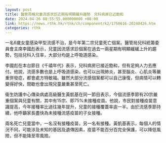 ```yaml
---
layout: post
title: 醫管局稱兒童流感求診近期有明顯緩升趨勢　兒科病房已近飽和
date: 2024-04-26 08:55:55.000000000 +08:00
link: https://news.rthk.hk/rthk/ch/component/k2/1750616-20240426.htm
categories: rthk
---
```


一名6歲女童感染甲型流感不治，是今年第二宗兒童死亡個案。醫管局兒科統籌委員會主席李國彪表示，兒童因流感求診個案在過去一兩星期有明顯緩緩上升的趨勢，包括兒科入住率，大部分均是上呼吸道感染。

李國彪在本台節目《千禧年代》表示，兒科病房已接近飽和，但有足夠人力去應付。他說，流感多數也是上呼吸道感染，也可以出現肺炎，甚至腦炎、心肌炎等嚴重併發症，都會處方特敏福。雖然大部分流感個案都可以自己康復，但病情可以轉變得好快，間歇也會出現兒童嚴重甚至死亡。

衞生防護中心傳染病處高級醫生黃凱基在同一節目表示，今個流感季節有20宗嚴重個案與兒童有關，其中有15宗、即75%未接種疫苗。他說，市民對接種疫苗意識提高，今年接種率比過往幾年提升，兒童的接種覆蓋率逾一半。由於流感季節持續，他呼籲家長盡快為未接種流感疫苗的子女接種。

兩名死亡兒童當中，一名沒有接種疫苗，另一名有接種。黃凱基表示，每個人的情況不同，可能涉及未知的基因及遺傳因素，疫苗不能百分百完全保護，可以降低風險，但不能降至零風險。
